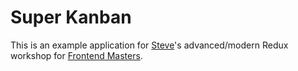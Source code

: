# Super Kanban

This is an example application for [Steve](https://twitter.com/stevekinney)'s advanced/modern Redux workshop for [Frontend Masters](https://frontendmasters.com).
